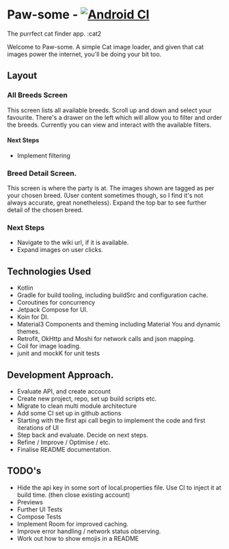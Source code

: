 # Paw-some  - [![Android CI](https://github.com/chris-sloan/pawsome/actions/workflows/android.yml/badge.svg?branch=Update_README)](https://github.com/chris-sloan/pawsome/actions/workflows/android.yml)
The purrfect cat finder app. :cat2

Welcome to Paw-some. A simple Cat image loader, and given that cat images power the internet, you'll be doing your bit too.

## Layout

### All Breeds Screen 

This screen lists all available breeds. Scroll up and down and select your favourite. 
There's a drawer on the left which will allow you to filter and order the breeds. Currently you can view and interact with the available filters.

#### Next Steps 

- Implement filtering

### Breed Detail Screen.

This screen is where the party is at. The images shown are tagged as per your chosen breed. (User content sometimes though, so I find it's not always accurate, great nonetheless).
Expand the top bar to see further detail of the chosen breed. 

### Next Steps 

- Navigate to the wiki url, if it is available.
- Expand images on user clicks.

## Technologies Used

- Kotlin 
- Gradle for build tooling, including buildSrc and configuration cache.
- Coroutines for concurrency
- Jetpack Compose for UI.
- Koin for DI.
- Material3 Components and theming including Material You and dynamic themes.
- Retrofit, OkHttp and Moshi for network calls and json mapping.
- Coil for image loading. 
- junit and mockK for unit tests

## Development Approach.

- Evaluate API, and create account
- Create new project, repo, set up build scripts etc.
- Migrate to clean multi module architecture
- Add some CI set up in github actions
- Starting with the first api call begin to implement the code and first iterations of UI
- Step back and evaluate. Decide on next steps.
- Refine / Improve / Optimise / etc.
- Finalise README documentation.

## TODO's

- Hide the api key in some sort of local.properties file. Use CI to inject it at build time. (then close existing account)
- Previews
- Further UI Tests
- Compose Tests
- Implement Room for improved caching. 
- Improve error handling / network status observing. 
- Work out how to show emojis in a README
